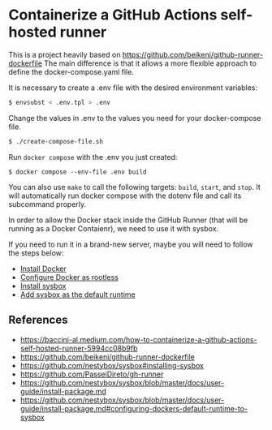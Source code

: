 # Containerize a GitHub Actions self-hosted runner

This is a project heavily based on https://github.com/beikeni/github-runner-dockerfile
The main difference is that it allows a more flexible approach to define the docker-compose.yaml file.

It is necessary to create a .env file with the desired environment variables:

```bash
$ envsubst < .env.tpl > .env
```

Change the values in .env to the values you need for your docker-compose file.

```bash
$ ./create-compose-file.sh
```

Run `docker compose` with the .env you just created:

```
$ docker compose --env-file .env build
```

You can also use `make` to call the following targets: `build`, `start`, and `stop`.
It will automatically run docker compose with the dotenv file and call its subcommand properly.

In order to allow the Docker stack inside the GitHub Runner (that will be running as a Docker Contaienr), 
we need to use it with sysbox.

If you need to run it in a brand-new server, maybe you will need to follow the steps below:

* [Install Docker](https://docs.docker.com/engine/install)
* [Configure Docker as rootless](https://docs.docker.com/engine/install/linux-postinstall/)
* [Install sysbox](https://github.com/nestybox/sysbox/blob/master/docs/user-guide/install-package.md)
* [Add sysbox as the default runtime](https://github.com/nestybox/sysbox/blob/master/docs/user-guide/install-package.md#configuring-dockers-default-runtime-to-sysbox)


## References

* https://baccini-al.medium.com/how-to-containerize-a-github-actions-self-hosted-runner-5994cc08b9fb
* https://github.com/beikeni/github-runner-dockerfile
* https://github.com/nestybox/sysbox#installing-sysbox
* https://github.com/PasseiDireto/gh-runner
* https://github.com/nestybox/sysbox/blob/master/docs/user-guide/install-package.md
* https://github.com/nestybox/sysbox/blob/master/docs/user-guide/install-package.md#configuring-dockers-default-runtime-to-sysbox
